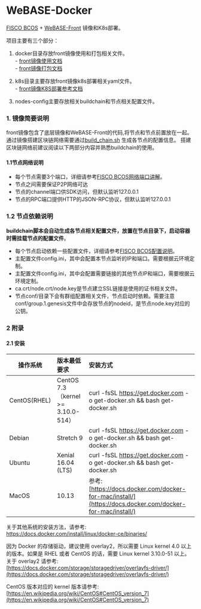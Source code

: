 
# WeBASE-Docker
 [FISCO BCOS](https://github.com/FISCO-BCOS/FISCO-BCOS) + [WeBASE-Front](https://github.com/WeBankBlockchain/WeBASE-Front) 镜像和K8s部署。
 
  项目主要有三个部分：
  1. docker目录存放front镜像使用和打包相关文件。  
    - [front镜像使用文档](docker/front-install.md)   
    - [front镜像打包文档](docker/build/front-build.md)
  
  2. k8s目录主要存放front镜像k8s部署相关yaml文件。  
    - [front镜像K8S部署参考文档](k8s/front-k8s-install.md)   
  3. nodes-config主要存放相关buildchain和节点相关配置文件。
 
 ### 1. 镜像简要说明
 front镜像包含了底层镜像和WeBASE-Front的代码,将节点和节点前置放在一起。通过镜像搭建区块链网络需要通过[build_chain.sh](https://fisco-bcos-documentation.readthedocs.io/zh_CN/latest/docs/manual/build_chain.html) 生成各节点的配置信息。
 搭建区块链网络前建议阅读以下两部分内容并熟悉buildchain的使用。

 #### 1.1节点网络说明
 
 - 每个节点需要3个端口，详细请参考[FISCO BCOS网络端口讲解](https://mp.weixin.qq.com/s/IiHsPlxmvEEBTC84n27I9A)。
 - 节点之间需要保证P2P网络可达
 - 节点的channel端口供SDK访问，但默认监听127.0.0.1
 - 节点的RPC端口提供HTTP的JSON-RPC协议，但默认监听127.0.0.1
 
 ### 1.2 节点依赖说明
 
 **buildchain脚本会自动生成各节点相关配置文件，放置在节点目录下，启动容器时需挂载节点的配置文件**。
 
 - 每个节点启动依赖一些配置文件，详细请参考[FISCO BCOS配置说明](https://mp.weixin.qq.com/s/3RGTRvheSr5P1nXbmAjl2g)。
 - 主配置文件config.ini，其中会配置本节点监听的IP和端口。需要根据云环境定制。
 - 主配置文件config.ini，其中会配置需要链接的其他节点IP和端口，需要根据云环境定制。
 - ca.crt/node.crt/node.key是节点建立SSL链接是使用的证书相关文件。
 - 节点conf/目录下会有群组配置相关文件，节点启动时依赖。需要注意conf/group.1.genesis文件中会存放节点的nodeid，是节点node.key对应的公钥。
 

 ### 2 附录
 #### 2.1 安装
 
| 操作系统         |  版本最低要求     |  安装方式    |
| ------------- |:-------|:-----|
| CentOS(RHEL)| CentOS 7.3（kernel >= 3.10.0-514）      |curl -fsSL https://get.docker.com -o get-docker.sh && bash get-docker.sh|
|Debian|Stretch 9  |curl -fsSL https://get.docker.com -o get-docker.sh && bash get-docker.sh|
|Ubuntu|Xenial 16.04 (LTS)|curl -fsSL https://get.docker.com -o get-docker.sh && bash get-docker.sh|
|MacOS| 10.13 |参考: [https://docs.docker.com/docker-for-mac/install/](https://docs.docker.com/docker-for-mac/install/)|

关于其他系统的安装方法，请参考: https://docs.docker.com/install/linux/docker-ce/binaries/

因为 Docker 的存储驱动，建议使用 overlay2，所以需要 Linux kernel 4.0 以上的版本。如果是 RHEL 或者 CentOS 的话，需要 Linux kernel  3.10.0-51 以上。关于 overlay2 请参考: [https://docs.docker.com/storage/storagedriver/overlayfs-driver/](https://docs.docker.com/storage/storagedriver/overlayfs-driver/)

CentOS 版本对应的 kernel 版本请参考: [https://en.wikipedia.org/wiki/CentOS#CentOS_version_7](https://en.wikipedia.org/wiki/CentOS#CentOS_version_7)


 
